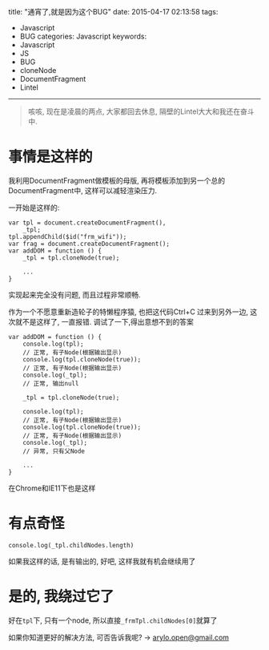 title: "通宵了,就是因为这个BUG"
date: 2015-04-17 02:13:58
tags:
  - Javascript
  - BUG
categories: Javascript
keywords:
  - Javascript
  - JS
  - BUG
  - cloneNode
  - DocumentFragment
  - Lintel
---

> 咳咳, 现在是凌晨的两点, 大家都回去休息, 隔壁的Lintel大大和我还在奋斗中.

# 事情是这样的

我利用DocumentFragment做模板的母版, 再将模板添加到另一个总的DocumentFragment中, 这样可以减轻渲染压力.

一开始是这样的:
```
var tpl = document.createDocumentFragment(),
	_tpl;
tpl.appendChild($id("frm_wifi"));
var frag = document.createDocumentFragment();
var addDOM = function () {
	_tpl = tpl.cloneNode(true);

	...
}
```
实现起来完全没有问题, 而且过程非常顺畅.

作为一个不愿意重新造轮子的特懒程序猿, 也把这代码Ctrl+C 过来到另外一边,
这次就不是这样了, 一直报错.
调试了一下,得出意想不到的答案
```
var addDOM = function () {
	console.log(tpl);
	// 正常, 有子Node(根据输出显示)
	console.log(tpl.cloneNode(true));
	// 正常, 有子Node(根据输出显示)
	console.log(_tpl);
	// 正常, 输出null

	_tpl = tpl.cloneNode(true);

	console.log(tpl);
	// 正常, 有子Node(根据输出显示)
	console.log(tpl.cloneNode(true));
	// 正常, 有子Node(根据输出显示)
	console.log(_tpl);
	// 异常, 只有父Node

	...
}
```

在Chrome和IE11下也是这样

# 有点奇怪
```
console.log(_tpl.childNodes.length)
```
如果我这样的话, 是有输出的, 好吧, 这样我就有机会继续用了


# 是的, 我绕过它了

好在`tpl`下, 只有一个node, 所以直接`_frmTpl.childNodes[0]`就算了

如果你知道更好的解决方法, 可否告诉我呢? -> arylo.open@gmail.com
